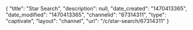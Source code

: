 {
    "title": "Star Search",
    "description": null,
    "date_created": "1470413365",
    "date_modified": "1470413365",
    "channelid": "67314311",
    "type": "captivate",
    "layout": "channel",
    "url": "\/c\/star-search\/67314311"
}